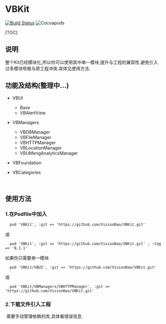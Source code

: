 # VBKit

[![Build Status][image-1]][1] ![Cocoapods][image-2]

[1]:	https://travis-ci.org/VisionBao/VBKit

[image-1]:	https://travis-ci.org/VisionBao/VBKit.svg?branch=master
[image-2]:	https://img.shields.io/badge/cocoapods-v0.1.1-blue.svg

[TOC]

## 说明

​	整个Kit已经模块化,所以你可以使用其中单一模块,提升与工程的兼容性.避免引入过多模块导致与原工程冲突.具体见使用方法.

## 功能及结构(整理中...)

- VBUI
  - Base		
  - VBAlertView
- VBManagers
  - VBDBManager
  - VBFileManager
  - VBHTTPManager
  - VBLocationManager
  - VBUMengAnalyticsManager
- VBFoundation

   

- VBCategories

   ​


## 使用方法

### 1.在Podfile中加入 
```
  pod 'VBKit', :git => 'https://github.com/VisionBao/VBKit.git'
```
或
```
  pod 'VBKit', :git => 'https://github.com/VisionBao/VBKit.git' , :tag => '0.1.1'
```

如果你只需要单一模块

```
  pod 'VBKit/VBUI', :git => 'https://github.com/VisionBao/VBKit.git' 
```

或

```
  pod 'VBKit/VBManagers/VBHTTPManager', :git => 'https://github.com/VisionBao/VBKit.git' 
```

### 2.下载文件引入工程

​	需要手动管理依赖的库,具体看错误信息.